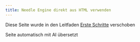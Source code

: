 ```yaml
---
title: Needle Engine direkt aus HTML verwenden
---
```



Diese Seite wurde in den Leitfaden [Erste Schritte](./getting-started/) verschoben

Seite automatisch mit AI übersetzt